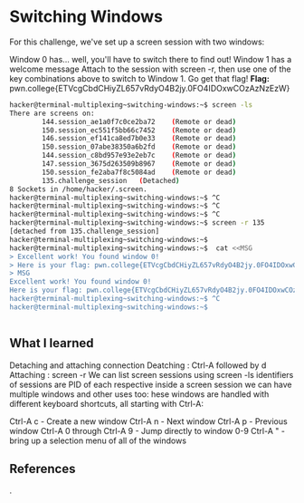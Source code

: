 # Switching Windows
For this challenge, we've set up a screen session with two windows:

Window 0 has... well, you'll have to switch there to find out!
Window 1 has a welcome message
Attach to the session with screen -r, then use one of the key combinations above to switch to Window 1. Go get that flag!
**Flag:** pwn.college{ETVcgCbdCHiyZL657vRdyO4B2jy.0FO4IDOxwCOzAzNzEzW}




```bash
hacker@terminal-multiplexing~switching-windows:~$ screen -ls
There are screens on:
        144.session_ae1a0f7c0ce2ba72    (Remote or dead)
        150.session_ec551f5bb66c7452    (Remote or dead)
        146.session_ef141ca8ed7b0e33    (Remote or dead)
        150.session_07abe38350a6b2fd    (Remote or dead)
        144.session_c8bd957e93e2eb7c    (Remote or dead)
        147.session_3675d263509b8967    (Remote or dead)
        150.session_fe2aba7f8c5084ad    (Remote or dead)
        135.challenge_session   (Detached)
8 Sockets in /home/hacker/.screen.
hacker@terminal-multiplexing~switching-windows:~$ ^C
hacker@terminal-multiplexing~switching-windows:~$ ^C
hacker@terminal-multiplexing~switching-windows:~$ ^C
hacker@terminal-multiplexing~switching-windows:~$ screen -r 135
[detached from 135.challenge_session]
hacker@terminal-multiplexing~switching-windows:~$ 
hacker@terminal-multiplexing~switching-windows:~$  cat <<MSG
> Excellent work! You found window 0!
> Here is your flag: pwn.college{ETVcgCbdCHiyZL657vRdyO4B2jy.0FO4IDOxwCOzAzNzEzW}
> MSG
Excellent work! You found window 0!
Here is your flag: pwn.college{ETVcgCbdCHiyZL657vRdyO4B2jy.0FO4IDOxwCOzAzNzEzW}
hacker@terminal-multiplexing~switching-windows:~$ ^C
hacker@terminal-multiplexing~switching-windows:~$ 



```
## What I learned
Detaching and attaching connection
Deatching : Ctrl-A followed by d
Attaching : screen -r
We can list screen sessions using screen -ls
identifiers of sessions are PID of each respective <screen process.name of screen session>
inside a screen session we can have multiple windows and other uses too:
hese windows are handled with different keyboard shortcuts, all starting with Ctrl-A:

Ctrl-A c - Create a new window
Ctrl-A n - Next window
Ctrl-A p - Previous window
Ctrl-A 0 through Ctrl-A 9 - Jump directly to window 0-9
Ctrl-A " - bring up a selection menu of all of the windows
## References 
.
